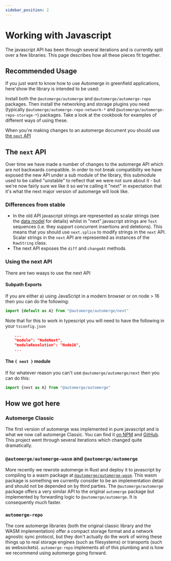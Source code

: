 ```yaml
---
sidebar_position: 2
---
```

# Working with Javascript

The javascript API has been through several iterations and is currently split over a few libraries. This page describes how all these pieces fit together.

## Recommended Usage

If you just want to know how to use Automerge in greenfield applications, here'show the library is intended to be used:

Install both the `@automerge/automerge` and `@automerge/automerge-repo` packages. Then install the networking and storage plugins you need (typically `@automerge/automerge-repo-network-*` and `@automerge/automerge-repo-storage-*`) packages. Take a look at the cookbook for examples of different ways of using these.

When you're making changes to an automerge document you should use [the `next` API](#the-next-api)

## The `next` API

Over time we have made a number of changes to the automerge API which are not backwards compatible. In order to not break compatibility we have exposed the new API under a sub module of the library, this submodule used to be called "unstable" to reflect that we were not sure about it - but we're now fairly sure we like it so we're calling it "next" in expectation that it's what the next major version of automerge will look like.

### Differences from stable

* In the old API javascript strings are represented as scalar strings (see the [data model](./concepts/data_model.md) for details) whilst in "next" javascript strings are `Text` sequences (i.e. they support concurrent insertions and deletions). This means that you should use `next.splice` to modify strings in the `next` API. Scalar strings in the `next` API are represented as instances of the `RawString` class.
* The next API exposes the `diff` and `changeAt` methods

### Using the next API

There are two waays to use the next API

#### Subpath Exports

If you are either a) using JavaScript in a modern browser or on node > 16 then you can do the following:

```javascript
import {default as A} from "@automerge/automerge/next"
```

Note that for this to work in typescript you will need to have the following in your `tsconfig.json`

```json
    ...
    "module": "NodeNext",
    "moduleResolution": "Node16",
    ...
```

#### The `{ next }` module

If for whatever reason you can't use `@automerge/automerge/next` then you can do this:

```javascript
import {next as A} from "@automerge/automerge"
```

## How we got here

### Automerge Classic

The first version of automerge was implemented in pure javascript and is what we now call automerge Classic. You can find it [on NPM](https://www.npmjs.com/package/automerge) and [GitHub](https://github.com/automerge/automerge-classic). This project went through several iterations which changed quite dramatically.

### `@automerge/automerge-wasm` and `@automerge/automerge`

More recently we rewrote automerge in Rust and deploy it to javascript by compiling to a wasm package at [`@automerge/automerge-wasm`](https://www.npmjs.com/package/@automerge/automerge-wasm). This wasm package is something we currently consider to be an implementation detail and should not be depended on by third parties. The `@automerge/automerge` package offers a very similar API to the original `automerge` package but implemented by forwarding logic to `@automerge/automerge`. It is consequently much faster.

### `automerge-repo`

The core automerge libraries (both the original classic library and the WASM implementation) offer a compact storage format and a network agnostic sync protocol, but they don't actually do the work of wiring these things up to real storage engines (such as filesystems) or transports (such as websockets). `automerge-repo` implements all of this plumbing and is how we recommend using automerge going forward.

